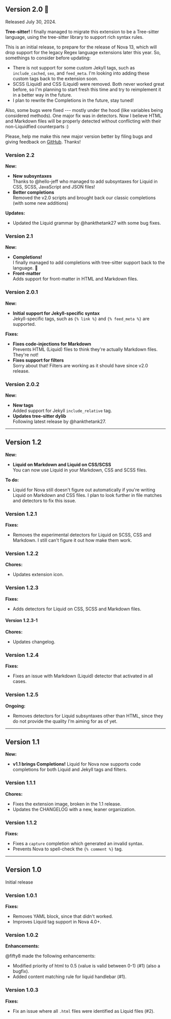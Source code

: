 ## Version 2.0 🌳
Released July 30, 2024.

**Tree-sitter!** I finally managed to migrate this extension to be a Tree-sitter language, using the tree-sitter library to support rich syntax rules.

This is an initial release, to prepare for the release of Nova 13, which will drop support for the legacy Regex language extensions later this year. So, somethings to consider before updating:

* There is not support for some custom Jekyll tags, such as `include_cached`, `seo`, and `feed_meta`. I'm looking into adding these custom tags back to the extension soon.
* SCSS (Liquid) and CSS (Liquid) were removed. Both never worked great before, so I'm planning to start fresh this time and try to reimplement it in a better way in the future.
* I plan to rewrite the Completions in the future, stay tuned!

Also, some bugs were fixed --- mostly under the hood (like variables being considered methods). One major fix was in detectors. Now I believe HTML and Markdown files will be properly detected without conflicting with their non-Liquidfied counterparts :)

Please, help me make this new major version better by filing bugs and giving feedback on [GitHub](https://github.com/arthrfrts/Liquid.novaextension). Thanks!

### Version 2.2

**New:**

- **New subsyntaxes**  
  Thanks to @hello-jeff who managed to add subsyntaxes for Liquid in CSS, SCSS, JavaScript and JSON files!
- **Better completions**  
  Removed the v2.0 scripts and brought back our classic completions (with some new additions)

**Updates:**

- Updated the Liquid grammar by @hankthetank27 with some bug fixes.

### Version 2.1

**New:**

- **Completions!**  
  I finally managed to add completions with tree-sitter support back to the language. 🎉
- **Front-matter**  
  Adds support for front-matter in HTML and Markdown files.

### Version 2.0.1

**New:**

- **Initial support for Jekyll-specific syntax**  
	Jekyll-specific tags, such as `{% link %}` and `{% feed_meta %}` are supported.

**Fixes:**

- **Fixes code-injections for Markdown**  
	Prevents HTML (Liquid) files to think they're actually Markdown files. They're not!
- **Fixes support for filters**  
	Sorry about that! Filters are working as it should have since v2.0 release.
  
### Version 2.0.2

**New:**

- **New tags**  
  Added support for Jekyll `include_relative` tag.
- **Updates tree-sitter dylib**  
  Following latest release by @hankthetank27.

***

## Version 1.2

**New:**

- **Liquid on Markdown and Liquid on CSS/SCSS**  
  You can now use Liquid in your Markdown, CSS and SCSS files.

**To do:**

- Liquid for Nova still doesn't figure out automatically if you're writing Liquid on Markdown and CSS files. I plan to look further in file matches and detectors to fix this issue.

### Version 1.2.1

**Fixes:**

- Removes the experimental detectors for Liquid on SCSS, CSS and Markdown. I still can't figure it out how make them work.

### Version 1.2.2

**Chores:**

- Updates extension icon.

### Version 1.2.3

**Fixes:**

- Adds detectors for Liquid on CSS, SCSS and Markdown files.

#### Version 1.2.3-1

**Chores:**

- Updates changelog.


### Version 1.2.4

**Fixes:**

- Fixes an issue with Markdown (Liquid) detector that activated in all cases.

### Version 1.2.5

**Ongoing:**

- Removes detectors for Liquid subsyntaxes other than HTML, since they do not provide the quality I'm aiming for as of yet.

***

## Version 1.1

**New:**

- **v1.1 brings Completions!**
  Liquid for Nova now supports code completions for both Liquid and Jekyll tags and filters.

### Version 1.1.1

**Chores:**

- Fixes the extension image, broken in the 1.1 release.
- Updates the CHANGELOG with a new, leaner organization.

### Version 1.1.2

**Fixes:**

- Fixes a `capture` completion which generated an invalid syntax.
- Prevents Nova to spell-check the `{% comment %}` tag.

***

## Version 1.0

Initial release

### Version 1.0.1

**Fixes:**

- Removes YAML block, since that didn't worked.
- Improves Liquid tag support in Nova 4.0+.


### Version 1.0.2

**Enhancements:**

@fifty8 made the following enhancements:

- Modified priority of html to 0.5 (value is valid between 0-1) (#1) (also a bugfix).
- Added content matching rule for liquid handlebar (#1).


### Version 1.0.3

**Fixes:**

- Fix an issue where all `.html` files were identified as Liquid files (#2).
